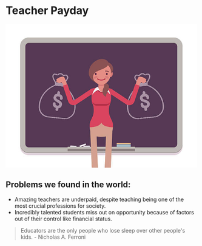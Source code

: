 # Teacher Payday

![Teacher logo](https://raw.githubusercontent.com/shouryan01/Teacher-Payday/master/frontend/public/teacher.jpeg)

## Problems we found in the world: 
- Amazing teachers are underpaid, despite teaching being one of the most crucial professions for society.
- Incredibly talented students miss out on opportunity because of factors out of their control like financial status.

> Educators are the only people who lose sleep over other people's kids. - Nicholas A. Ferroni
